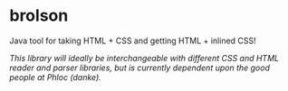 brolson
=======

Java tool for taking HTML + CSS and getting HTML + inlined CSS!


_This library will ideally be interchangeable with different CSS and HTML reader and parser libraries, but is currently dependent upon the good people at Phloc (danke)._
